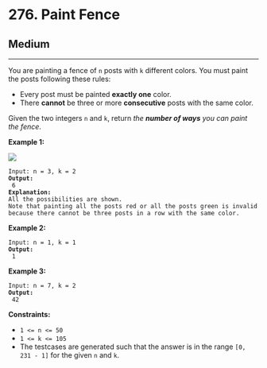 # 276. Paint Fence

## Medium

***

You are painting a fence of `n` posts with `k` different colors. You must paint the posts following these rules:

* Every post must be painted **exactly one** color.
* There **cannot** be three or more **consecutive** posts with the same color.

Given the two integers `n` and `k`, return _the **number of ways** you can paint the fence_.

&#x20;

**Example 1:**

![](https://assets.leetcode.com/uploads/2021/02/28/paintfenceex1.png)

<pre><code>Input: n = 3, k = 2
<strong>Output:
</strong> 6
<strong>Explanation: 
</strong>All the possibilities are shown.
Note that painting all the posts red or all the posts green is invalid because there cannot be three posts in a row with the same color.</code></pre>

**Example 2:**

<pre><code>Input: n = 1, k = 1
<strong>Output:
</strong> 1</code></pre>

**Example 3:**

<pre><code>Input: n = 7, k = 2
<strong>Output:
</strong> 42</code></pre>

&#x20;

**Constraints:**

* `1 <= n <= 50`
* `1 <= k <= 105`
* The testcases are generated such that the answer is in the range `[0, 231 - 1]` for the given `n` and `k`.

